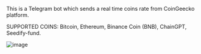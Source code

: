 This is a Telegram bot which sends a real time coins rate from CoinGeecko platform.

SUPPORTED COINS:
Bitcoin, Ethereum, Binance Coin (BNB), ChainGPT, Seedify-fund.

![image](https://github.com/slaaay/crypto-bot/assets/121246750/31558370-46db-4af2-8e71-17acb5c1acf7)
